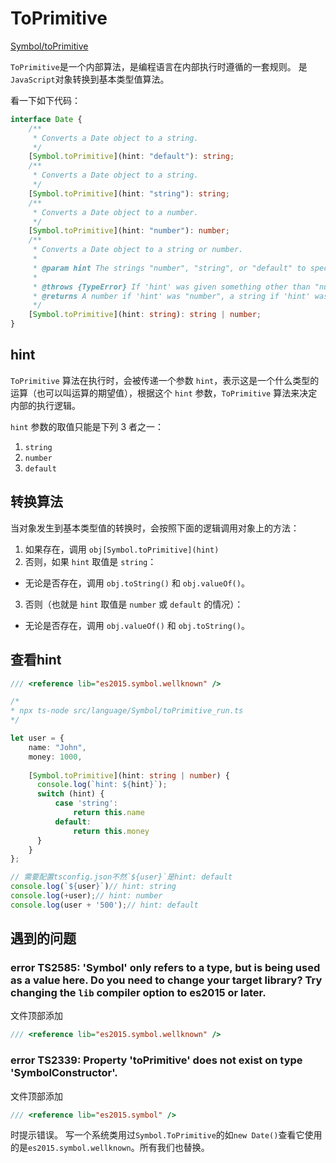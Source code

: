 <!--
 * @Author: tangdaoyong
 * @Date: 2020-12-22 17:37:26
 * @LastEditors: tangdaoyong
 * @LastEditTime: 2020-12-23 10:25:00
 * @Description: ToPrimitive
-->

# ToPrimitive

[Symbol/toPrimitive](https://developer.mozilla.org/zh-CN/docs/Web/JavaScript/Reference/Global_Objects/Symbol/toPrimitive)

`ToPrimitive`是一个内部算法，是编程语言在内部执行时遵循的一套规则。
是`JavaScript`对象转换到基本类型值算法。

看一下如下代码：
```ts
interface Date {
    /**
     * Converts a Date object to a string.
     */
    [Symbol.toPrimitive](hint: "default"): string;
    /**
     * Converts a Date object to a string.
     */
    [Symbol.toPrimitive](hint: "string"): string;
    /**
     * Converts a Date object to a number.
     */
    [Symbol.toPrimitive](hint: "number"): number;
    /**
     * Converts a Date object to a string or number.
     *
     * @param hint The strings "number", "string", or "default" to specify what primitive to return.
     *
     * @throws {TypeError} If 'hint' was given something other than "number", "string", or "default".
     * @returns A number if 'hint' was "number", a string if 'hint' was "string" or "default".
     */
    [Symbol.toPrimitive](hint: string): string | number;
}
```

## hint

`ToPrimitive` 算法在执行时，会被传递一个参数 `hint`，表示这是一个什么类型的运算（也可以叫运算的期望值），根据这个 `hint` 参数，`ToPrimitive` 算法来决定内部的执行逻辑。

`hint` 参数的取值只能是下列 3 者之一：

1. `string`
2. `number`
3. `default`

## 转换算法

当对象发生到基本类型值的转换时，会按照下面的逻辑调用对象上的方法：

1. 如果存在，调用 `obj[Symbol.toPrimitive](hint)`
2. 否则，如果 `hint` 取值是 `string`：
* 无论是否存在，调用 `obj.toString()` 和 `obj.valueOf()`。
3. 否则（也就是 `hint` 取值是 `number` 或 `default` 的情况）：
* 无论是否存在，调用 `obj.valueOf()` 和 `obj.toString()`。

## 查看hint

```ts
/// <reference lib="es2015.symbol.wellknown" />

/*
* npx ts-node src/language/Symbol/toPrimitive_run.ts
*/

let user = {
    name: "John",
    money: 1000,
   
    [Symbol.toPrimitive](hint: string | number) {
      console.log(`hint: ${hint}`);
      switch (hint) {
          case 'string':
              return this.name
          default:
              return this.money
      }
    }
};

// 需要配置tsconfig.json不然`${user}`是hint: default
console.log(`${user}`)// hint: string
console.log(+user);// hint: number
console.log(user + '500');// hint: default
```

## 遇到的问题

### error TS2585: 'Symbol' only refers to a type, but is being used as a value here. Do you need to change your target library? Try changing the `lib` compiler option to es2015 or later.

文件顶部添加
```ts
/// <reference lib="es2015.symbol.wellknown" />
```

### error TS2339: Property 'toPrimitive' does not exist on type 'SymbolConstructor'.

文件顶部添加
```ts
/// <reference lib="es2015.symbol" />
```
时提示错误。
写一个系统类用过`Symbol.ToPrimitive`的如`new Date()`查看它使用的是`es2015.symbol.wellknown`。所有我们也替换。 